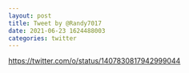 ```yaml
--- 
layout: post 
title: Tweet by @Randy7017 
date: 2021-06-23 1624488003 
categories: twitter 
--- 
```

https://twitter.com/o/status/1407830817942999044